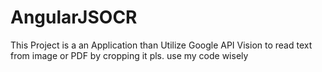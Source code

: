 # AngularJSOCR
This Project is a an Application than Utilize Google API Vision to read text from image or PDF by cropping it pls. use my code wisely 
